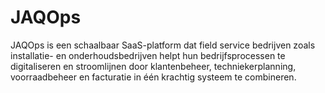 # JAQOps
JAQOps is een schaalbaar SaaS-platform dat field service bedrijven zoals installatie- en onderhoudsbedrijven helpt hun bedrijfsprocessen te digitaliseren en stroomlijnen door klantenbeheer, techniekerplanning, voorraadbeheer en facturatie in één krachtig systeem te combineren.
